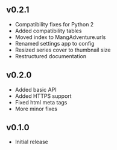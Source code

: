 ## v0.2.1

- Compatibility fixes for Python 2
- Added compatibility tables
- Moved index to MangAdventure.urls
- Renamed settings app to config
- Resized series cover to thumbnail size
- Restructured documentation

## v0.2.0

- Added basic API
- Added HTTPS support
- Fixed html meta tags
- More minor fixes

## v0.1.0

- Initial release

